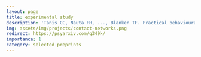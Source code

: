 ```yaml
---
layout: page
title: experimental study
description: 'Tanis CC, Nauta FH, ..., Blanken TF. Practical behavioural solutions to COVID-19: Changing the role of behavioural science in crises'
img: assets/img/projects/contact-networks.png
redirect: https://psyarxiv.com/q349k/
importance: 1
category: selected preprints
---
```





